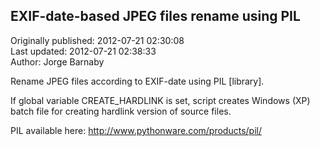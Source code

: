 ## EXIF-date-based JPEG files rename using PIL  
Originally published: 2012-07-21 02:30:08  
Last updated: 2012-07-21 02:38:33  
Author: Jorge Barnaby  
  
Rename JPEG files according to EXIF-date using PIL [library].

If global variable CREATE_HARDLINK is set, script creates Windows (XP) batch file 
for creating hardlink version of source files.

PIL available here: http://www.pythonware.com/products/pil/